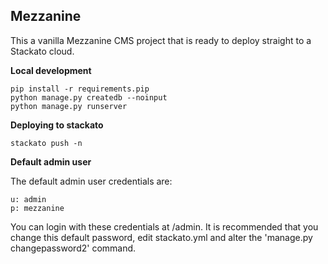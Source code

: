 Mezzanine
---------

This a vanilla Mezzanine CMS project that is ready to deploy straight 
to a Stackato cloud.


**Local development**

    pip install -r requirements.pip
    python manage.py createdb --noinput
    python manage.py runserver

**Deploying to stackato**

    stackato push -n

**Default admin user**

The default admin user credentials are:

    u: admin
    p: mezzanine

You can login with these credentials at /admin. It is recommended that you 
change this default password, edit stackato.yml and alter the 
'manage.py changepassword2' command.


